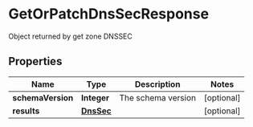 

# GetOrPatchDnsSecResponse

Object returned by get zone DNSSEC

## Properties

| Name | Type | Description | Notes |
|------------ | ------------- | ------------- | -------------|
|**schemaVersion** | **Integer** | The schema version |  [optional] |
|**results** | [**DnsSec**](DnsSec.md) |  |  [optional] |



